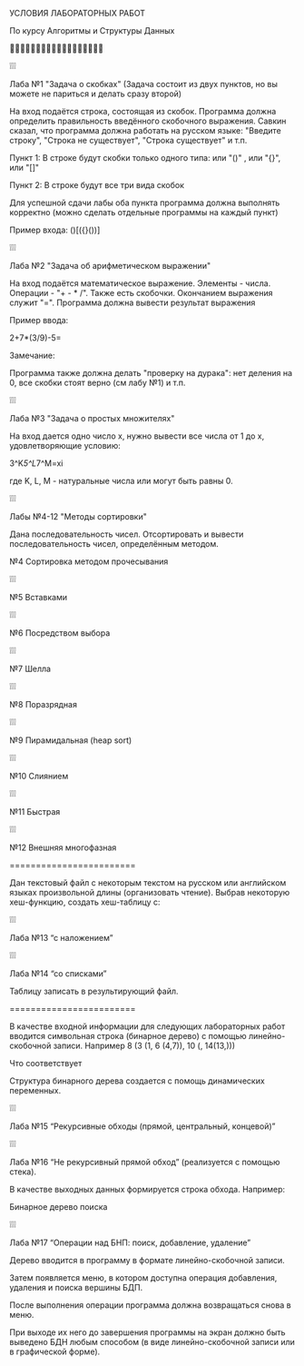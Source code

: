 УСЛОВИЯ ЛАБОРАТОРНЫХ РАБОТ

По курсу Алгоритмы и Структуры Данных

🍓🍓🍓🍓🍓🍓🍓🍓🍓🍓🍓🍓🍓🍓🍓🍓🍓🍓

❕❕❕

Лаба №1 "Задача о скобках"
(Задача состоит из двух пунктов, но вы можете не париться и делать сразу второй)

На вход подаётся строка, состоящая из скобок. Программа должна определить правильность введённого скобочного выражения. Савкин сказал, что программа должна работать на русском языке: "Введите строку", "Строка не существует", "Строка существует" и т.п.

Пункт 1: В строке будут скобки только одного типа: или "()" , или "{}", или "[]"

Пункт 2: В строке будут все три вида скобок

Для успешной сдачи лабы оба пункта программа должна выполнять корректно (можно сделать отдельные программы на каждый пункт)

Пример входа:
()[({}())]

❕❕❕

Лаба №2 "Задача об арифметическом выражении"

На вход подаётся математическое выражение. Элементы - числа. Операции - "+ - * /". Также есть скобочки. Окончанием выражения служит "=". Программа должна вывести результат выражения

Пример ввода:

2+7*(3/9)-5=

Замечание:

Программа также должна делать "проверку на дурака": нет деления на 0, все скобки стоят верно (см лабу №1) и т.п.

❕❕❕

Лаба №3 "Задача о простых множителях"

На вход дается одно число х, нужно вывести все числа от 1 до х, удовлетворяющие условию: 

3^K*5^L*7^M=xi 
 
где K, L, M - натуральные числа или могут быть равны 0.

❕❕❕

Лабы №4-12 "Методы сортировки"

Дана последовательность чисел. Отсортировать и вывести последовательность чисел, определённым методом.


№4 Сортировка методом прочесывания

❕❕❕

№5 Вставками

❕❕❕

№6 Посредством выбора

❕❕❕

№7 Шелла

❕❕❕

№8 Поразрядная

❕❕❕

№9 Пирамидальная (heap sort)

❕❕❕

№10 Слиянием

❕❕❕

№11 Быстрая

❕❕❕

№12 Внешняя многофазная


========================

Дан текстовый файл с некоторым текстом на русском или английском языках произвольной длины (организовать чтение). Выбрав некоторую хеш-функцию, создать хеш-таблицу с:

❕❕❕

Лаба №13 “с наложением”

❕❕❕

Лаба №14 “со списками”

Таблицу записать в результирующий файл.

========================

В качестве входной информации для следующих лабораторных работ  вводится символьная строка (бинарное дерево) с помощью линейно-скобочной записи. Например 8 (3 (1, 6 (4,7)), 10 (, 14(13,)))

Что соответствует
 
Структура бинарного дерева создается с помощь динамических переменных.

❕❕❕

Лаба №15 “Рекурсивные обходы (прямой, центральный, концевой)”

❕❕❕
 
Лаба №16 “Не рекурсивный прямой обход” (реализуется с помощью стека).

В качестве выходных данных формируется строка обхода. Например:

Бинарное дерево поиска

❕❕❕

Лаба №17 “Операции над БНП: поиск, добавление, удаление”

Дерево вводится в программу в формате линейно-скобочной записи.

Затем появляется меню, в котором доступна операция добавления, удаления и поиска вершины БДП.

После выполнения операции программа должна возвращаться снова в меню. 

При выходе их него до завершения программы на экран должно быть выведено БДН любым способом (в виде линейно-скобочной записи или в графической форме).

